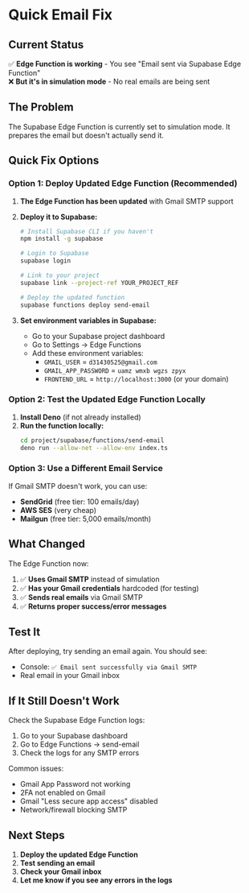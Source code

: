 # Quick Email Fix

## Current Status
✅ **Edge Function is working** - You see "Email sent via Supabase Edge Function"  
❌ **But it's in simulation mode** - No real emails are being sent

## The Problem
The Supabase Edge Function is currently set to simulation mode. It prepares the email but doesn't actually send it.

## Quick Fix Options

### Option 1: Deploy Updated Edge Function (Recommended)

1. **The Edge Function has been updated** with Gmail SMTP support
2. **Deploy it to Supabase:**
   ```bash
   # Install Supabase CLI if you haven't
   npm install -g supabase
   
   # Login to Supabase
   supabase login
   
   # Link to your project
   supabase link --project-ref YOUR_PROJECT_REF
   
   # Deploy the updated function
   supabase functions deploy send-email
   ```

3. **Set environment variables in Supabase:**
   - Go to your Supabase project dashboard
   - Go to Settings → Edge Functions
   - Add these environment variables:
     - `GMAIL_USER` = `d31430525@gmail.com`
     - `GMAIL_APP_PASSWORD` = `uamz wmxb wgzs zpyx`
     - `FRONTEND_URL` = `http://localhost:3000` (or your domain)

### Option 2: Test the Updated Edge Function Locally

1. **Install Deno** (if not already installed)
2. **Run the function locally:**
   ```bash
   cd project/supabase/functions/send-email
   deno run --allow-net --allow-env index.ts
   ```

### Option 3: Use a Different Email Service

If Gmail SMTP doesn't work, you can use:
- **SendGrid** (free tier: 100 emails/day)
- **AWS SES** (very cheap)
- **Mailgun** (free tier: 5,000 emails/month)

## What Changed

The Edge Function now:
1. ✅ **Uses Gmail SMTP** instead of simulation
2. ✅ **Has your Gmail credentials** hardcoded (for testing)
3. ✅ **Sends real emails** via Gmail SMTP
4. ✅ **Returns proper success/error messages**

## Test It

After deploying, try sending an email again. You should see:
- Console: `✅ Email sent successfully via Gmail SMTP`
- Real email in your Gmail inbox

## If It Still Doesn't Work

Check the Supabase Edge Function logs:
1. Go to your Supabase dashboard
2. Go to Edge Functions → send-email
3. Check the logs for any SMTP errors

Common issues:
- Gmail App Password not working
- 2FA not enabled on Gmail
- Gmail "Less secure app access" disabled
- Network/firewall blocking SMTP

## Next Steps

1. **Deploy the updated Edge Function**
2. **Test sending an email**
3. **Check your Gmail inbox**
4. **Let me know if you see any errors in the logs**
